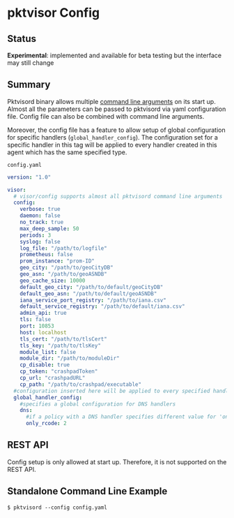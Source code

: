 # pktvisor Config

## Status
**Experimental**: implemented and available for beta testing but the interface may still change

## Summary

Pktvisord binary allows multiple [command line arguments](https://github.com/netboxlabs/pktvisor#agent-usage) on its start up. Almost all the parameters can be passed to pktvisord 
via yaml configuration file. Config file can also be combined with command line arguments.

Moreover, the config file has a feature to allow setup of global configuration for specific handlers (`global_handler_config`). 
The configuration set for a specific handler in this tag will be applied to every handler created in this agent which has the same specified type.


`config.yaml`

```yaml
version: "1.0"

visor:
  # visor/config supports almost all pktvisord command line arguments 
  config:
    verbose: true
    daemon: false
    no_track: true
    max_deep_sample: 50
    periods: 3
    syslog: false
    log_file: "/path/to/logfile"
    prometheus: false
    prom_instance: "prom-ID"
    geo_city: "/path/to/geoCityDB"
    geo_asn: "/path/to/geoASNDB"
    geo_cache_size: 10000
    default_geo_city: "/path/to/default/geoCityDB"
    default_geo_asn: "/path/to/default/geoASNDB"
    iana_service_port_registry: "/path/to/iana.csv"
    default_service_registry: "/path/to/default/iana.csv"
    admin_api: true
    tls: false
    port: 10853
    host: localhost
    tls_cert: "/path/to/tlsCert"
    tls_key: "/path/to/tlsKey"
    module_list: false
    module_dir: "/path/to/moduleDir"
    cp_disable: true
    cp_token: "crashpadToken"
    cp_url: "crashpadURL"
    cp_path: "/path/to/crashpad/executable"
  #configuration inserted here will be applied to every specified handler in the agent provisioned with this config file 
  global_handler_config:
    #specifies a global configuration for DNS handlers 
    dns:
      #if a policy with a DNS handler specifies different value for 'only_rcode', this global config will be overwritten
      only_rcode: 2

```

## REST API

Config setup is only allowed at start up. Therefore, it is not supported on the REST API.

## Standalone Command Line Example

```shell
$ pktvisord --config config.yaml
```

